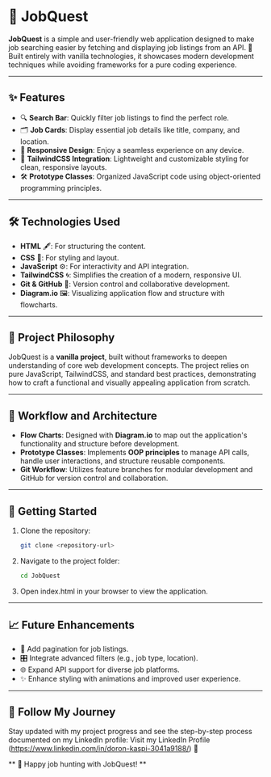 # 🧳 JobQuest

**JobQuest** is a simple and user-friendly web application designed to make job searching easier by fetching and displaying job listings from an API. 🚀 Built entirely with vanilla technologies, it showcases modern development techniques while avoiding frameworks for a pure coding experience.

---

## ✨ Features

- 🔍 **Search Bar**: Quickly filter job listings to find the perfect role.
- 🗂️ **Job Cards**: Display essential job details like title, company, and location.
- 📱 **Responsive Design**: Enjoy a seamless experience on any device.
- 🎨 **TailwindCSS Integration**: Lightweight and customizable styling for clean, responsive layouts.
- 🛠️ **Prototype Classes**: Organized JavaScript code using object-oriented programming principles.

---

## 🛠️ Technologies Used

- **HTML** 🖋️: For structuring the content.
- **CSS** 🎨: For styling and layout.
- **JavaScript** ⚙️: For interactivity and API integration.
- **TailwindCSS** 🌀: Simplifies the creation of a modern, responsive UI.
- **Git & GitHub** 🐙: Version control and collaborative development.
- **Diagram.io** 🖼️: Visualizing application flow and structure with flowcharts.

---

## 📜 Project Philosophy

JobQuest is a **vanilla project**, built without frameworks to deepen understanding of core web development concepts. The project relies on pure JavaScript, TailwindCSS, and standard best practices, demonstrating how to craft a functional and visually appealing application from scratch.

---

## 🌟 Workflow and Architecture

- **Flow Charts**: Designed with **Diagram.io** to map out the application's functionality and structure before development.
- **Prototype Classes**: Implements **OOP principles** to manage API calls, handle user interactions, and structure reusable components.
- **Git Workflow**: Utilizes feature branches for modular development and GitHub for version control and collaboration.

---

## 🚀 Getting Started

1. Clone the repository:
   ```bash
   git clone <repository-url>
   ```
2. Navigate to the project folder:
   ```bash
   cd JobQuest
   ```
3. Open index.html in your browser to view the application.

---

## 📈 Future Enhancements

- 📑 Add pagination for job listings.
- 🎛️ Integrate advanced filters (e.g., job type, location).
- 🌐 Expand API support for diverse job platforms.
- ✨ Enhance styling with animations and improved user experience.

---

## 🔗 Follow My Journey

Stay updated with my project progress and see the step-by-step process documented on my LinkedIn profile:
Visit my LinkedIn Profile (https://www.linkedin.com/in/doron-kaspi-3041a9188/) 💼

** 🎉 Happy job hunting with JobQuest! **
